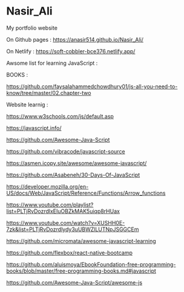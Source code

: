 # Nasir_Ali
My portfolio website 

On Github pages :
https://anasir514.github.io/Nasir_Ali/

On Netlify :
https://soft-cobbler-bce376.netlify.app/



Awsome list for learning JavaScript :



BOOKS : 

https://github.com/faysalahammedchowdhury01/js-all-you-need-to-know/tree/master/02.chapter-two


Website learnig :


https://www.w3schools.com/js/default.asp

https://javascript.info/

https://github.com/Awesome-Java-Script

https://github.com/vibracode/javascript-source

https://asmen.icopy.site/awesome/awesome-javascript/

https://github.com/Asabeneh/30-Days-Of-JavaScript



https://developer.mozilla.org/en-US/docs/Web/JavaScript/Reference/Functions/Arrow_functions


https://www.youtube.com/playlist?list=PLTjRvDozrdlxEIuOBZkMAK5uiqp8rHUax

https://www.youtube.com/watch?v=XUSHH0E-7zk&list=PLTjRvDozrdlydy3uUBWZlLUTNpJSGGCEm

https://github.com/micromata/awesome-javascript-learning

https://github.com/flexbox/react-native-bootcamp

https://github.com/aluismoya/EbookFoundation-free-programming-books/blob/master/free-programming-books.md#javascript

https://github.com/Awesome-Java-Script/awesome-js

